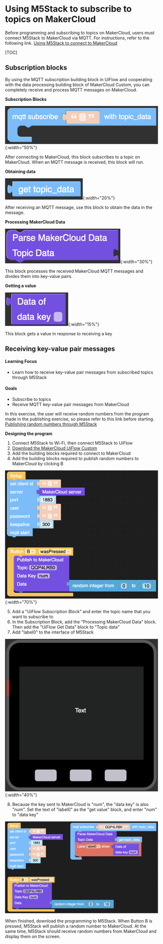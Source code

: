 # Using M5Stack to subscribe to topics on MakerCloud
Before programming and subscribing to topics on MakerCloud, users must connect M5Stack to MakerCloud via MQTT.  For instructions, refer to the following link.
[Using M5Stack to connect to MakerCloud](../../ch4_connect/m5stack/connect_m5stack.md)

[TOC]

## Subscription blocks
By using the MQTT subscription building block in UiFlow and cooperating with the data processing building block of MakerCloud Custom, you can completely receive and process MQTT messages on MakerCloud.

**Subscription Blocks**

![img_1.png](img/img_1.png){:width="50%"}

After connecting to MakerCloud, this block subscribes to a topic on MakerCloud. When an MQTT message is received, this block will run.

**Obtaining data**

![img_2.png](img/img_2.png){:width="20%"}

After receiving an MQTT message, use this block to obtain the data in the message.

**Processing MakerCloud Data**

![img_3.png](img/img_3.png){:width="30%"}

This block processes the received MakerCloud MQTT messages and divides them into key-value pairs.

**Getting a value**

![img_4.png](img/img_4.png){:width="15%"}

This block gets a value in response to receiving a key

## Receiving key-value pair messages
#### Learning Focus
- Learn how to receive key-value pair messages from subscribed topics through M5Stack

#### Goals
- Subscribe to topics
- Receive MQTT key-value pair messages from MakerCloud

In this exercise, the user will receive random numbers from the program made in the  publishing exercise, so please refer to this link before starting.
[Publishing random numbers through M5Stack](../../../ch5_publish/m5stack/publish_m5stack/#_2)

**Designing the program**

1. Connect M5Stack to Wi-Fi, then connect M5Stack to UiFlow
2. [Download the MakerCloud UiFlow Custom](https://cutt.ly/makercloud)
3. Add the building blocks required to connect to MakerCloud
4. Add the building blocks required to publish random numbers to MakerCloud by clicking B
   
![img_7.png](img/img_7.png){:width="70%"}

5. Add a "UiFlow Subscription Block" and enter the topic name that you want to subscribe to
6. In the Subscription Block, add the "Processing MakerCloud Data" block. Then add the "UiFlow Get Data" block to "Topic data"
7. Add "label0" to the interface of M5Stack
   
![img_6.png](img/img_6.png){:width="40%"}

8. Because the key sent to MakerCloud is "num", the "data key" is also "num". Set the text of "label0" as the "get value" block, and enter "num" to "data key"
   
![img_5.png](img/img_5.png)

When finished, download the programming to M5Stack. When Button B is pressed, M5Stack will publish a random number to MakerCloud.
At the same time, M5Stack should receive random numbers from MakerCloud and display them on the screen.